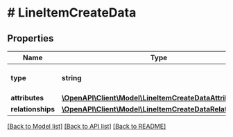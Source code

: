 # # LineItemCreateData

## Properties

Name | Type | Description | Notes
------------ | ------------- | ------------- | -------------
**type** | **string** | The resource&#39;s type |
**attributes** | [**\OpenAPI\Client\Model\LineItemCreateDataAttributes**](LineItemCreateDataAttributes.md) |  |
**relationships** | [**\OpenAPI\Client\Model\LineItemCreateDataRelationships**](LineItemCreateDataRelationships.md) |  | [optional]

[[Back to Model list]](../../README.md#models) [[Back to API list]](../../README.md#endpoints) [[Back to README]](../../README.md)

